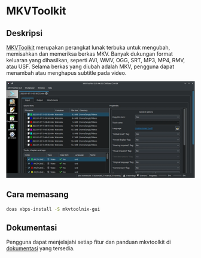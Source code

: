 # MKVToolkit

## Deskripsi

[MKVToolkit](https://mkvtoolnix.download/) merupakan perangkat lunak terbuka untuk mengubah, memisahkan dan memeriksa berkas MKV. Banyak dukungan format keluaran yang dihasilkan, seperti AVI, WMV, OGG, SRT, MP3, MP4, RMV, atau USF. Selama berkas yang diubah adalah MKV, pengguna dapat menambah atau menghapus subtitle pada video.

![MKVToolkit LangitKetujuh OS](../../media/image/mkvtoolkit-langitketujuh-id.webp)

## Cara memasang

```sh
doas xbps-install -S mkvtoolnix-gui
```

## Dokumentasi

Pengguna dapat menjelajahi setiap fitur dan panduan mkvtoolkit di [dokumentasi](https://mkvtoolnix.download/docs.html) yang tersedia.
